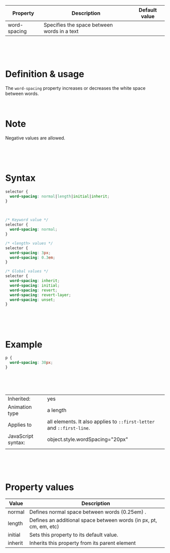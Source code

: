 | Property     | Description                                 | Default value |
| ------------ | ------------------------------------------- | ------------- |
| word-spacing | Specifies the space between words in a text |

&nbsp;

&nbsp;

# Definition & usage

The `word-spacing` property increases or decreases the white space between words.

&nbsp;

# Note

Negative values are allowed.

&nbsp;

&nbsp;

# Syntax

```css
selector {
  word-spacing: normal|length|initial|inherit;
}
```

&nbsp;

```css
/* Keyword value */
selector {
  word-spacing: normal;
}

/* <length> values */
selector {
  word-spacing: 3px;
  word-spacing: 0.3em;
}

/* Global values */
selector {
  word-spacing: inherit;
  word-spacing: initial;
  word-spacing: revert;
  word-spacing: revert-layer;
  word-spacing: unset;
}
```

&nbsp;

&nbsp;

# Example

```css
p {
  word-spacing: 30px;
}
```

&nbsp;

&nbsp;

|                    |                                                                       |
| ------------------ | --------------------------------------------------------------------- |
| Inherited:         | yes                                                                   |
| Animation type     | a length                                                              |
| Applies to         | all elements. It also applies to `::first-letter` and `::first-line`. |
| JavaScript syntax: | object.style.wordSpacing="20px"                                       |
|                    |                                                                       |

&nbsp;

&nbsp;

# Property values

| Value   | Description                                                        |
| ------- | ------------------------------------------------------------------ |
| normal  | Defines normal space between words (0.25em) .                      |
| length  | Defines an additional space between words (in px, pt, cm, em, etc) |
| initial | Sets this property to its default value.                           |
| inherit | Inherits this property from its parent element                     |
